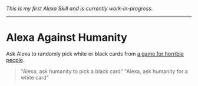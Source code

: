 _This is my first Alexa Skill and is currently work-in-progress._

----

# Alexa Against Humanity

Ask Alexa to randomly pick white or black cards from [a game for horrible people](http://www.cardsagainsthumanity.com/).

> "Alexa, ask humanity to pick a black card"
> "Alexa, ask humanity for a white card"

